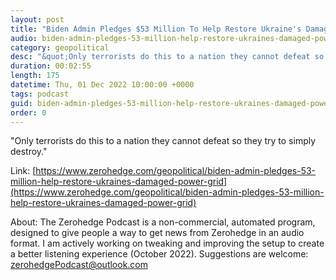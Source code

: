 ```yaml
---
layout: post
title: "Biden Admin Pledges $53 Million To Help Restore Ukraine's Damaged Power Grid"
audio: biden-admin-pledges-53-million-help-restore-ukraines-damaged-power-grid-0
category: geopolitical
desc: "&quot;Only terrorists do this to a nation they cannot defeat so they try to simply destroy.&quot;"
duration: 00:02:55
length: 175
datetime: Thu, 01 Dec 2022 10:00:00 +0000
tags: podcast
guid: biden-admin-pledges-53-million-help-restore-ukraines-damaged-power-grid-0
order: 0
---
```

&quot;Only terrorists do this to a nation they cannot defeat so they try to simply destroy.&quot;

Link: [https://www.zerohedge.com/geopolitical/biden-admin-pledges-53-million-help-restore-ukraines-damaged-power-grid](https://www.zerohedge.com/geopolitical/biden-admin-pledges-53-million-help-restore-ukraines-damaged-power-grid)

About: The Zerohedge Podcast is a non-commercial, automated program, designed to give people a way to get news from Zerohedge in an audio format.  I am actively working on tweaking and improving the setup to create a better listening experience (October 2022).  Suggestions are welcome: [zerohedgePodcast@outlook.com](mailto:zerohedgePodcast@outlook.com)
